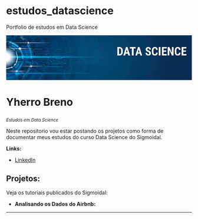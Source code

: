 # estudos_datascience
Portfolio de estudos em Data Science

<p align="center">
  <img src="banner.png" >
</p>

# Yherro Breno
<sub>*Estudos em Data Science*</sub>

Neste repositorio vou estar postando os projetos como forma de documentar meus estudos do curso Data Science do Sigmoidal.


**Links:**
* [LinkedIn](https://www.linkedin.com/in/yherro-breno-narciso-de-oliveira-b096b0192/)


## Projetos:
Veja os tutoriais publicados do Sigmoidal:

* **Analisando os Dados do Airbnb:** 

---





